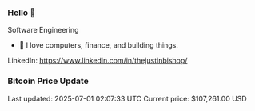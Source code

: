 ### Hello 🤙  

Software Engineering

- 🔭 I love computers, finance, and building things.
  
LinkedIn: https://www.linkedin.com/in/thejustinbishop/  
























































































































































































































































































































































































































































































































































































































































































































































































### Bitcoin Price Update
Last updated: 2025-07-01 02:07:33 UTC
Current price: $107,261.00 USD

